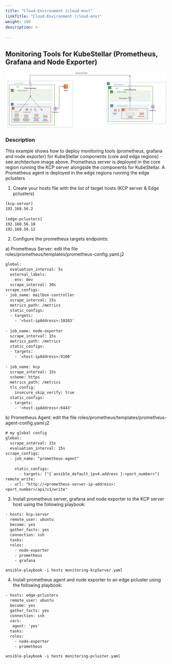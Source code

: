 ```yaml
---
title: "Cloud-Environment (cloud-env)"
linkTitle: "Cloud-Environment (cloud-env)"
weight: 100
description: >-
    
---
```


## Monitoring Tools for KubeStellar (Prometheus, Grafana and Node Exporter)

![kubestellar-architecture-aws](kubestellar-architecture-aws.png)


### Description
This example shows how to deploy monitoring tools (prometheus, grafana and node exporter) for KubeStellar components (core and edge regions) - see architecture image above. Prometheus server is deployed in the core region running the KCP server alongside the components for KubeStellar. A Prometheus agent is deployed in the edge regions running the edge pclusters

1. Create your hosts file with the list of target hosts (KCP server & Edge pclusters)

```
[kcp-server]
192.168.56.2

[edge-pclusters]
192.160.56.10
192.160.56.12
```

2. Configure the prometheus targets endpoints:

a) Prometheus Server: edit the file roles/prometheus/templates/prometheus-config.yaml.j2

```
global:
  evaluation_interval: 5s
  external_labels:
    env: dev
  scrape_interval: 30s
scrape_configs:
- job_name: mailbox-controller
  scrape_interval: 15s
  metrics_path: /metrics
  static_configs:
  - targets:
    - '<host-ipAddress>:10203'

- job_name: node-exporter
  scrape_interval: 15s
  metrics_path: /metrics
  static_configs:
  - targets:
    - '<host-ipAddress>:9100'

- job_name: kcp
  scrape_interval: 15s
  scheme: https
  metrics_path: /metrics
  tls_config:
    insecure_skip_verify: true
  static_configs:
  - targets:
    - '<host-ipAddress>:6443'

```


b) Prometheus Agent: edit the file roles/prometheus/templates/prometheus-agent-config.yaml.j2

```
# my global config
global:
  scrape_interval: 15s
  evaluation_interval: 15s 
scrape_configs:
  - job_name: "prometheus-agent"

    static_configs:
      - targets: ["{ ansible_default_ipv4.address }:<port_number>"]
remote_write:
  - url: "http://<prometheus-server-ip-address>:<port_number>/api/v1/write"
```


3. Install prometheus server, grafana and node exporter to the KCP server host using the following playbook:

```
- hosts: kcp-server
  remote_user: ubuntu
  become: yes
  gather_facts: yes
  connection: ssh
  tasks:
  roles:
    - node-exporter
    - prometheus
    - grafana
```

```
ansible-playbook -i hosts monitoring-kcpServer.yaml
```

4. Install prometheus agent and node exporter to an edge pcluster using the following playbook:

```
- hosts: edge-pclusters
  remote_user: ubuntu
  become: yes
  gather_facts: yes
  connection: ssh
  vars:
   agent: 'yes'
  tasks:
  roles:
    - node-exporter
    - prometheus
```

```
ansible-playbook -i hosts monitoring-pcluster.yaml
```
